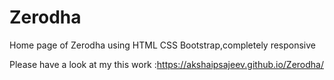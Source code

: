 # Zerodha
Home page of Zerodha using HTML CSS Bootstrap,completely responsive

Please have a look at my this work :https://akshaipsajeev.github.io/Zerodha/
